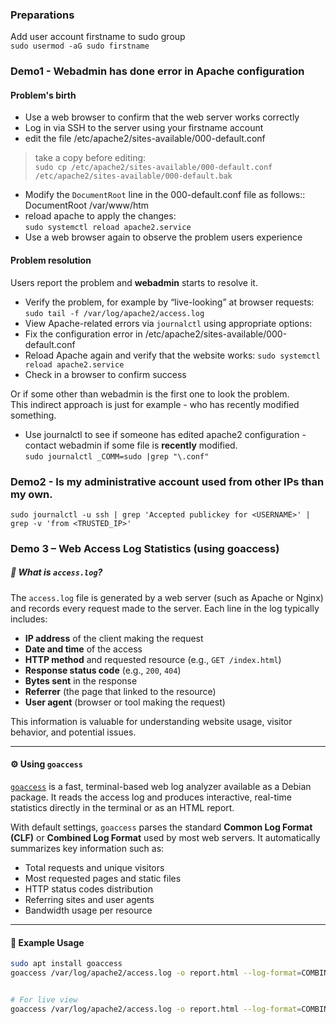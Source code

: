 
### Preparations

Add user account firstname to sudo group  
`sudo usermod -aG sudo firstname`

### Demo1 - Webadmin has done error in Apache configuration  

#### Problem's birth
* Use a web browser to confirm that the web server works correctly
* Log in via SSH to the server using your firstname account
* edit the file /etc/apache2/sites-available/000-default.conf
> take a copy before editing:  
`sudo cp /etc/apache2/sites-available/000-default.conf /etc/apache2/sites-available/000-default.bak`

* Modify the `DocumentRoot` line in the 000-default.conf file as follows::  
DocumentRoot /var/www/htm  
* reload apache to apply the changes:  
`sudo systemctl reload apache2.service`
* Use a web browser again to observe the problem users experience

#### Problem resolution  
Users report the problem and **webadmin** starts to resolve it. 
* Verify the problem, for example by “live-looking” at browser requests:  
`sudo tail -f /var/log/apache2/access.log` 
* View Apache-related errors via `journalctl` using appropriate options:
* Fix the configuration error in /etc/apache2/sites-available/000-default.conf
* Reload Apache again and verify that the website works: 
`sudo systemctl reload apache2.service`
* Check in a browser to confirm success

Or if some other than webadmin is the first one to look the problem.  
This indirect approach is just for example - who has recently modified something.
* Use journalctl to see if someone has edited apache2 configuration - contact webadmin if some file is **recently** modified.  
`sudo journalctl _COMM=sudo |grep "\.conf"`
  
### Demo2 - Is my administrative account used from other IPs than my own.  

`sudo journalctl -u ssh | grep 'Accepted publickey for <USERNAME>' | grep -v 'from <TRUSTED_IP>'`

### Demo 3 – Web Access Log Statistics (using goaccess)

##### 📄 What is `access.log`?

The `access.log` file is generated by a web server (such as Apache or Nginx) and records every request made to the server. Each line in the log typically includes:

- **IP address** of the client making the request  
- **Date and time** of the access  
- **HTTP method** and requested resource (e.g., `GET /index.html`)  
- **Response status code** (e.g., `200`, `404`)  
- **Bytes sent** in the response  
- **Referrer** (the page that linked to the resource)  
- **User agent** (browser or tool making the request)  

This information is valuable for understanding website usage, visitor behavior, and potential issues.

---

#### ⚙️ Using `goaccess`

[`goaccess`](https://goaccess.io/) is a fast, terminal-based web log analyzer available as a Debian package. It reads the access log and produces interactive, real-time statistics directly in the terminal or as an HTML report.

With default settings, `goaccess` parses the standard **Common Log Format (CLF)** or **Combined Log Format** used by most web servers. It automatically summarizes key information such as:

- Total requests and unique visitors  
- Most requested pages and static files  
- HTTP status codes distribution  
- Referring sites and user agents  
- Bandwidth usage per resource  

---

#### 🚀 Example Usage

```bash
sudo apt install goaccess
goaccess /var/log/apache2/access.log -o report.html --log-format=COMBINED


# For live view
goaccess /var/log/apache2/access.log -o report.html --log-format=COMBINED







